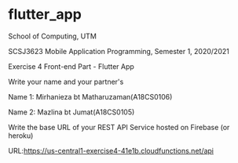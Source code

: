 # flutter_app

School of Computing, UTM

SCSJ3623 Mobile Application Programming,
Semester 1, 2020/2021

Exercise 4
Front-end Part - Flutter App

Write your name and your partner's

Name 1: Mirhanieza bt Matharuzaman(A18CS0106)

Name 2: Mazlina bt Jumat(A18CS0105)

Write the base URL of your REST API Service hosted on Firebase (or heroku)

URL:https://us-central1-exercise4-41e1b.cloudfunctions.net/api
